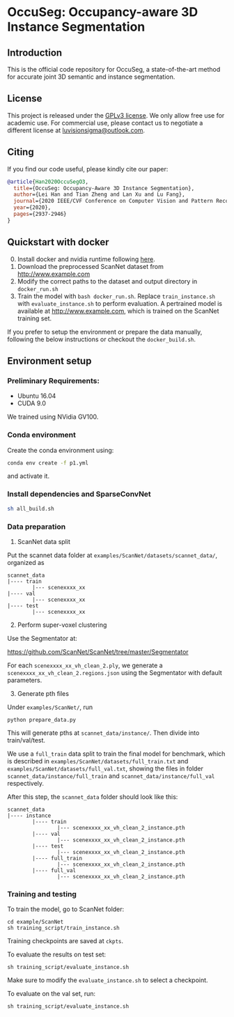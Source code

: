 # OccuSeg: Occupancy-aware 3D Instance Segmentation

## Introduction
This is the official code repository for OccuSeg, a state-of-the-art method for accurate joint 3D semantic and instance segmentation.

## License
This project is released under the [GPLv3 license](LICENSE). We only allow free use for academic use. For commercial use, please contact us to negotiate a different license at luvisionsigma@outlook.com.

## Citing

If you find our code useful, please kindly cite our paper:

```bibtex
@article{Han2020OccuSegO3,
  title={OccuSeg: Occupancy-Aware 3D Instance Segmentation},
  author={Lei Han and Tian Zheng and Lan Xu and Lu Fang},
  journal={2020 IEEE/CVF Conference on Computer Vision and Pattern Recognition (CVPR)},
  year={2020},
  pages={2937-2946}
}
```

## Quickstart with docker
0. Install docker and nvidia runtime following [here](https://docs.nvidia.com/datacenter/cloud-native/container-toolkit/install-guide.html).
1. Download the preprocessed ScanNet dataset from http://www.example.com
2. Modify the correct paths to the dataset and output directory in `docker_run.sh`
3. Train the model with `bash docker_run.sh`. Replace `train_instance.sh` with `evaluate_instance.sh` to perform evaluation. A pertrained model is available at http://www.example.com, which is trained on the ScanNet training set.

If you prefer to setup the environment or prepare the data manually, following the below instructions or checkout the `docker_build.sh`.

## Environment setup

### Preliminary Requirements:
* Ubuntu 16.04
* CUDA 9.0

We trained using NVidia GV100.

### Conda environment
Create the conda environment using:
```bash
conda env create -f p1.yml
```
and activate it.

### Install dependencies and SparseConvNet
```bash
sh all_build.sh
```

### Data preparation

1. ScanNet data split

Put the scannet data folder at `examples/ScanNet/datasets/scannet_data/`,
organized as 
```
scannet_data
|---- train
        |--- scenexxxx_xx
|---- val
        |--- scenexxxx_xx
|---- test
        |--- scenexxxx_xx
```

2. Perform super-voxel clustering

Use the Segmentator at:

https://github.com/ScanNet/ScanNet/tree/master/Segmentator

For each `scenexxxx_xx_vh_clean_2.ply`, we generate a `scenexxxx_xx_vh_clean_2.regions.json` using the Segmentator with default parameters.

3. Generate pth files

Under `examples/ScanNet/`, run 
```
python prepare_data.py
```

This will generate pths at `scannet_data/instance/`. Then divide into train/val/test.

We use a `full_train` data split to train the final model for benchmark, which is described in `examples/ScanNet/datasets/full_train.txt` and `examples/ScanNet/datasets/full_val.txt`, showing the files in folder `scannet_data/instance/full_train` and `scannet_data/instance/full_val` respectively.

After this step, the `scannet_data` folder should look like this:
```
scannet_data
|---- instance
        |---- train
                |--- scenexxxx_xx_vh_clean_2_instance.pth
        |---- val
                |--- scenexxxx_xx_vh_clean_2_instance.pth
        |---- test
                |--- scenexxxx_xx_vh_clean_2_instance.pth
        |---- full_train
                |--- scenexxxx_xx_vh_clean_2_instance.pth
        |---- full_val
                |--- scenexxxx_xx_vh_clean_2_instance.pth
```

### Training and testing

To train the model, go to ScanNet folder:

```
cd example/ScanNet
sh training_script/train_instance.sh
```

Training checkpoints are saved at `ckpts`.

To evaluate the results on test set:
```
sh training_script/evaluate_instance.sh
```
Make sure to modify the `evaluate_instance.sh` to select a checkpoint.

To evaluate on the val set, run:
```
sh training_script/evaluate_instance.sh
```